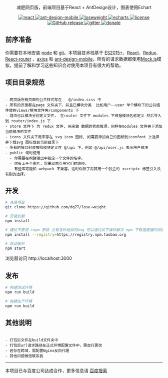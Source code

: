 <!--
 * @Author: 刁琪
 * @Date: 2020-07-23 14:23:12
 * @LastEditors: わからないよう
-->
<p align="center">
  减肥网页版，前端项目基于React + AntDesign设计，图表使用Echart
</p>

<p align="center">
  <a href="https://github.com/facebook/react">
    <img src="https://img.shields.io/badge/react-16.9.0-brightgreen.svg" alt="react">
  </a>
  <a href="https://github.com/ant-design/ant-design-mobile/">
    <img src="https://img.shields.io/badge/ant--design--mobile-2.3.1-yellow.svg" alt="ant-design-mobile">
  </a>
  <a href="https://github.com/dq77/lose-weight">
    <img src="https://img.shields.io/badge/lose--weight-1.5.4-success.svg" alt="loseweight">
  </a>
  <a href="https://github.com/apache/incubator-echarts">
    <img src="https://img.shields.io/badge/echarts-4.8.0-blue.svg" alt="echarts">
  </a>
  <a href="https://github.com/dq77/lose-weight/blob/master/LICENSE">
    <img src="https://img.shields.io/github/license/dq77/lose-weight.svg" alt="license">
  </a>
  <a href="https://github.com/PanJiaChen/vue-element-admin/releases">
    <img src="https://img.shields.io/github/release/PanJiaChen/vue-element-admin.svg" alt="GitHub release">
  </a>
  <a href="https://gitter.im/vue-element-admin/discuss">
    <img src="https://badges.gitter.im/Join%20Chat.svg" alt="gitter">
  </a>
  <a href="https://panjiachen.gitee.io/vue-element-admin-site/zh/donate">
    <img src="https://img.shields.io/badge/%24-donate-ff69b4.svg" alt="donate">
  </a>
</p>

## 前序准备

你需要在本地安装 [node](http://nodejs.org/) 和 [git](https://git-scm.com/)。本项目技术栈基于 [ES2015+](http://es6.ruanyifeng.com/)、[React](https://react.docschina.org/)、[Redux](https://www.redux.org.cn/)、[React-router](http://react-guide.github.io/react-router-cn/) 、[axios](https://github.com/axios/axios) 和 [ant-design-mobile](https://mobile.ant.design/index-cn)，所有的请求数据都使用[Mock.js](https://github.com/nuysoft/Mock)模拟，提前了解和学习这些知识会对使用本项目有很大的帮助。

## 项目目录规范
```

- 网页版所有页面的公共样式写在   @/index.scss 中
- 所有的页面都在page 文件夹下，并且已模块分类  比如用户--user 单个模块下的公共组件放在views/模块文件夹/components 下
- 路由也以模块分别定义文件， 在router 文件下 modules 下根据模块名称定义 然后导入到 router/index.js 下
- store 文件下 为 redux 文件, 用来做 数据的状态管理，同样在modules 文件夹下添加当前模块的文件
- icons 文件夹下用来存在 svg icon 图标, 如需要添加自己的图标到iconfont 上选择并下载svg 图标放到当前目录下
- 所有的接口封装按照模块定义在 @/api 下，例如 @/api/user.js 表示用户模块
- public 何时使用
  - 你需要在构建输出中指定一个文件的名字。
  - 你有上千个图片，需要动态引用它们的路径。
  - 有些库可能和 webpack 不兼容，这时你除了将其用一个独立的 <script> 标签引入没有别的选择。

```


## 开发

```bash
# 克隆项目
git clone https://github.com/dq77/lose-weight

# 安装依赖
npm install

# 建议不要用 cnpm 安装 会有各种诡异的bug 可以通过如下操作解决 npm 下载速度慢的问题
npm install --registry=https://registry.npm.taobao.org

# 启动服务
npm start
```

浏览器访问 http://localhost:3000

## 发布

```bash
# 构建测试环境
npm run build

# 构建生产环境
npm run build
```

## 其他说明
```

- 打包后文件在build文件夹中
- 打包后url请求路径在正式环境配置文件中，需自行更改
- 若存在跨域，需配置Nginx反向代理
- 其他问题微信联系我
```

--------
本项目已与百度公司达成合作，更多信息请 [百度搜索](https://www.baidu.com/)


